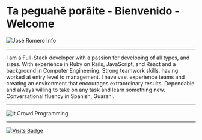 # Ta peguahẽ porãite - Bienvenido - Welcome

![José Romero Info](https://josedromero.com/images/Jose-Romero-neofetch.png)
_________________
I am a Full-Stack developer with a passion for developing of all types, and sizes.
With experience in Ruby on Rails, JavaScript, and React and a background in Computer Engineering.
Strong teamwork skills, having worked at entry level to management.
I have vast experience teams and creating an environment that encourages extraordinary results.
Dependable and always willing to take on any task and learn something new. Conversational fluency in Spanish, Guarani.
_________________
![It Crowd Programming](https://media.giphy.com/media/1C8bHHJturSx2/source.gif)
_________________
[![Visits Badge](https://badges.pufler.dev/visits/jdromero88/jdromero88)](https://josedromero.com)
